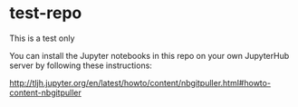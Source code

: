 # test-repo
This is a test only

You can install the Jupyter notebooks in this repo on your own JupyterHub server by following these instructions:

http://tljh.jupyter.org/en/latest/howto/content/nbgitpuller.html#howto-content-nbgitpuller
